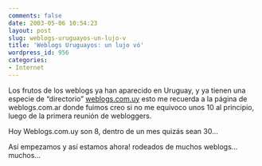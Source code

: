 ```yaml
---
comments: false
date: 2003-05-06 10:54:23
layout: post
slug: weblogs-uruguayos-un-lujo-v
title: 'Weblogs Uruguayos: un lujo vó'
wordpress_id: 956
categories:
- Internet
---
```


Los frutos de los weblogs ya han aparecido en Uruguay, y ya tienen una especie de “directorio” [weblogs.com.uy](http://www.weblogs.com.uy) esto me recuerda a la página de weblogs.com.ar donde  fuimos creo si no me equivoco unos 10 al principio, luego de la primera reunión de webloggers.





Hoy Weblogs.com.uy son 8, dentro de un mes quizás sean 30…





Así empezamos y así estamos ahora! rodeados de muchos weblogs… muchos…




 
